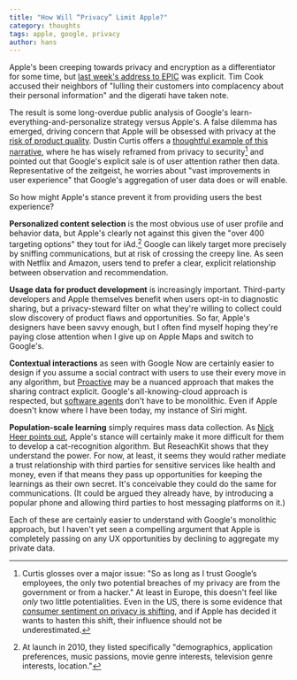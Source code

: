 ```yaml
---
title: "How Will “Privacy” Limit Apple?"
category: thoughts
tags: apple, google, privacy
author: hans
---
```


Apple's been creeping towards privacy and encryption as a differentiator for some time, but [last week's address to EPIC](http://techcrunch.com/2015/06/02/apples-tim-cook-delivers-blistering-speech-on-encryption-privacy/) was explicit. Tim Cook accused their neighbors of "lulling their customers into complacency about their personal information" and the digerati have taken note.

The result is some long-overdue public analysis of Google's learn-everything-and-personalize strategy versus Apple's. A false dilemma has emerged, driving concern that Apple will be obsessed with privacy at the [risk of product quality](http://daringfireball.net/linked/2015/06/03/ricker-apple-cloud). Dustin Curtis offers a [thoughtful example of this narrative](http://dcurt.is/privacy-vs-user-experience), where he has wisely reframed from privacy to security[^only] and pointed out that Google's explicit sale is of user attention rather then data. Representative of the zeitgeist, he worries about "vast improvements in user experience" that Google's aggregation of user data does or will enable.

[^only]: Curtis glosses over a major issue: "So as long as I trust Google’s employees, the only two potential breaches of my privacy are from the government or from a hacker." At least in Europe, this doesn't feel like _only_ two little potentialities. Even in the US, there is some evidence that [consumer sentiment on privacy is shifting](http://techcrunch.com/2015/06/06/the-online-privacy-lie-is-unraveling/), and if Apple has decided it wants to hasten this shift, their influence should not be underestimated.

So how might Apple's stance prevent it from providing users the best experience?

**Personalized content selection** is the most obvious use of user profile and behavior data, but Apple's clearly not against this given the "over 400 targeting options" they tout for iAd.[^iad] Google can likely target more precisely by sniffing communications, but at risk of crossing the creepy line. As seen with Netflix and Amazon, users tend to prefer a clear, explicit relationship between observation and recommendation.

[^iad]: At launch in 2010, they listed specifically "demographics, application preferences, music passions, movie genre interests, television genre interests, location."

**Usage data for product development** is increasingly important. Third-party developers and Apple themselves benefit when users opt-in to diagnostic sharing, but a privacy-steward filter on what they're willing to collect could slow discovery of product flaws and opportunities. So far, Apple's designers have been savvy enough, but I often find myself hoping they're paying close attention when I give up on Apple Maps and switch to Google's.

**Contextual interactions** as seen with Google Now are certainly easier to design if you assume a social contract with users to use their every move in any algorithm, but [Proactive](http://9to5mac.com/2015/05/27/apples-proactive-to-take-on-google-now-with-deep-ios-9-search-augmented-reality-maps-siri-api/) may be a nuanced approach that makes the sharing contract explicit. Google's all-knowing-cloud approach is respected, but [software agents](https://en.wikipedia.org/wiki/Software_agent) don't have to be monolithic. Even if Apple doesn't know where I have been today, my instance of Siri might.

**Population-scale learning** simply requires mass data collection. As [Nick Heer points out](http://pxlnv.com/blog/on-privacy-and-service-offering-quality/), Apple's stance will certainly make it more difficult for them to develop a cat-recognition algorithm. But ReseachKit shows that they understand the power. For now, at least, it seems they would rather mediate a trust relationship with third parties for sensitive services like health and money, even if that means they pass up opportunities for keeping the learnings as their own secret. It's conceivable they could do the same for communications. (It could be argued they already have, by introducing a popular phone and allowing third parties to host messaging platforms on it.)

Each of these are certainly easier to understand with Google's monolithic approach, but I haven't yet seen a compelling argument that Apple is completely passing on any UX opportunities by declining to aggregate my private data.
